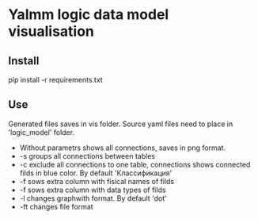 # Yalmm logic data model visualisation
## Install
pip install -r requirements.txt

## Use
Generated files saves in vis folder. Source yaml files need to place in 'logic_model' folder.
- Without parametrs shows all connections, saves in png format.
- -s groups all connections between tables
- -c exclude all connections to one table, connections shows connected filds in blue color. By default 'Классификация'
- -f sows extra column with fisical names of filds
- -f sows extra column with data types of filds
- -l changes graphwith format. By default 'dot'
- -ft changes file format